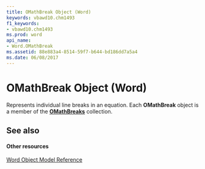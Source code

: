 ```yaml
---
title: OMathBreak Object (Word)
keywords: vbawd10.chm1493
f1_keywords:
- vbawd10.chm1493
ms.prod: word
api_name:
- Word.OMathBreak
ms.assetid: 88e883a4-8514-59f7-b644-bd186dd7a5a4
ms.date: 06/08/2017
---
```



# OMathBreak Object (Word)

Represents individual line breaks in an equation. Each  **OMathBreak** object is a member of the **[OMathBreaks](Word.OMathBreaks.md)** collection.


## See also


#### Other resources


[Word Object Model Reference](http://msdn.microsoft.com/library/be452561-b436-bb9b-6f94-3faa9a74a6fd%28Office.15%29.aspx)


